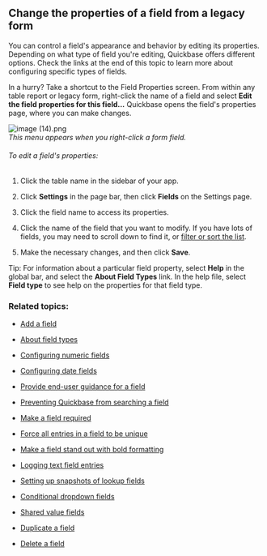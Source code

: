 ## Change the properties of a field from a legacy form

You can control a field's appearance and behavior by editing its properties. Depending on what type of field you're editing, Quickbase offers different options. Check the links at the end of this topic to learn more about configuring specific types of fields.

In a hurry? Take a shortcut to the Field Properties screen. From within any table report or legacy form, right-click the name of a field and select **Edit the field properties for this field...** Quickbase opens the field's properties page, where you can make changes.

![image (14).png](https://helpv2.quickbase.com/hc/article_attachments/30864998603156)  
_This menu appears when you right-click a form field._

###### To edit a field's properties:

1.  Click the table name in the sidebar of your app.
    
2.  Click **Settings** in the page bar, then click **Fields** on the Settings page.
    
3.  Click the field name to access its properties.
    
4.  Click the name of the field that you want to modify. If you have lots of fields, you may need to scroll down to find it, or [filter or sort the list](https://helpv2.quickbase.com/hc/en-us/articles/4570299455636-Filtering-the-Fields-List-).
    
5.  Make the necessary changes, and then click **Save**.
    

Tip: For information about a particular field property, select **Help** in the global bar, and select the **About Field Types** link. In the help file, select **Field type** to see help on the properties for that field type.

### Related topics:

-   [Add a field](https://helpv2.quickbase.com/hc/en-us/articles/4570374838292-Adding-new-fields-)
    
-   [About field types](https://helpv2.quickbase.com/hc/en-us/articles/4570297480980-About-field-types-)
    
-   [Configuring numeric fields](https://helpv2.quickbase.com/hc/en-us/articles/4570367709716-Configure-Numeric-Fields-)
    
-   [Configuring date fields](https://helpv2.quickbase.com/hc/en-us/articles/4570137636884-Configure-Date-Fields-)
    
-   [Provide end-user guidance for a field](https://helpv2.quickbase.com/hc/en-us/articles/4570363087764-Provide-End-User-Guidance-for-a-Field-)
    
-   [Preventing Quickbase from searching a field](https://helpv2.quickbase.com/hc/en-us/articles/4570284211860-Excluding-fields-from-searches-)
    
-   [Make a field required](https://helpv2.quickbase.com/hc/en-us/articles/4570324988692-Making-fields-required-)
    
-   [Force all entries in a field to be unique](https://helpv2.quickbase.com/hc/en-us/articles/4570409950996-Requiring-unique-entries-in-fields-)
    
-   [Make a field stand out with bold formatting](https://helpv2.quickbase.com/hc/en-us/articles/4570321034900-Making-fields-stand-out-)
    
-   [Logging text field entries](https://helpv2.quickbase.com/hc/en-us/articles/4570433511316-Logging-text-field-edits-)
    
-   [Setting up snapshots of lookup fields](https://helpv2.quickbase.com/hc/en-us/articles/4570403519508-Setting-up-snapshots-of-lookup-fields-)
    
-   [Conditional dropdown fields](https://helpv2.quickbase.com/hc/en-us/articles/4570365398036-Conditional-Dropdowns-)
    
-   [Shared value fields](https://helpv2.quickbase.com/hc/en-us/articles/4570317315604-Using-shared-value-fields-)
    
-   [Duplicate a field](https://helpv2.quickbase.com/hc/en-us/articles/4570321855636-Copy-a-Field-)
    
-   [Delete a field](https://helpv2.quickbase.com/hc/en-us/articles/4570367639316-Deleting-a-field-)